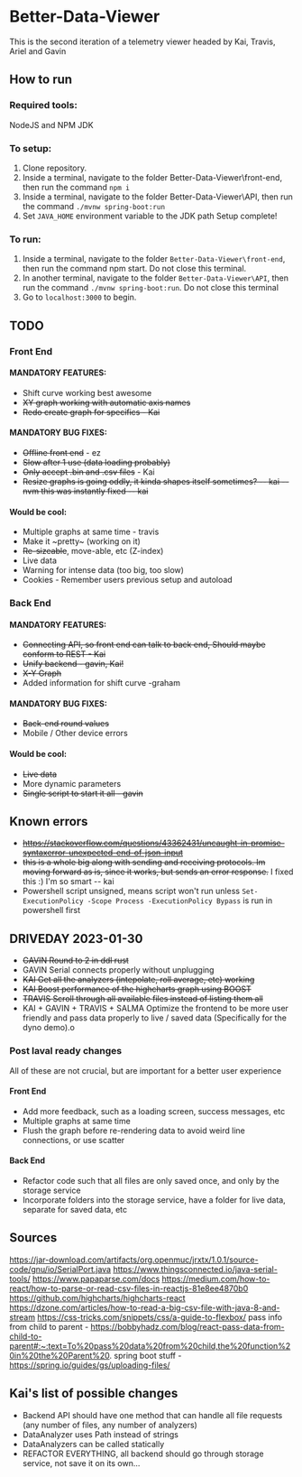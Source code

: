 # Better-Data-Viewer
This is the second iteration of a telemetry viewer headed by Kai, Travis, Ariel and Gavin

## How to run
### Required tools:

NodeJS and NPM
JDK

### To setup:

1. Clone repository.
2. Inside a terminal, navigate to the folder Better-Data-Viewer\front-end, then run the command `npm i`
3. Inside a terminal, navigate to the folder Better-Data-Viewer\API, then run the command `./mvnw spring-boot:run`
4. Set `JAVA_HOME` environment variable to the JDK path
Setup complete!

### To run:

1. Inside a terminal, navigate to the folder `Better-Data-Viewer\front-end`, then run the command npm start. Do not close this terminal.
2. In another terminal, navigate to the folder `Better-Data-Viewer\API`, then run the command `./mvnw spring-boot:run`. Do not close this terminal
3. Go to `localhost:3000` to begin.

## TODO

### Front End
#### MANDATORY FEATURES:
- Shift curve working best awesome
- ~~XY graph working with automatic axis names~~
- ~~Redo create graph for specifics - Kai~~

#### MANDATORY BUG FIXES:
- ~~Offline front end~~ - ez
- ~~Slow after 1 use (data loading probably)~~
- ~~Only accept .bin and .csv files~~ - Kai
- ~~Resize graphs is going oddly, it kinda shapes itself sometimes? -- kai -- nvm this was instantly fixed -- kai~~

#### Would be cool:
- Multiple graphs at same time - travis
- Make it ~pretty~ (working on it)
- ~~Re-sizeable~~, move-able, etc (Z-index)
- Live data
- Warning for intense data (too big, too slow)
- Cookies - Remember users previous setup and autoload

### Back End
#### MANDATORY FEATURES:
- ~~Connecting API, so front end can talk to back end, Should maybe conform to REST - Kai~~
- ~~Unify backend - gavin, Kai!~~
- ~~X-Y Graph~~
- Added information for shift curve -graham

#### MANDATORY BUG FIXES:
- ~~Back-end round values~~
- Mobile / Other device errors

#### Would be cool:
- ~~Live data~~
- More dynamic parameters
- ~~Single script to start it all - gavin~~

## Known errors
- ~~https://stackoverflow.com/questions/43362431/uncaught-in-promise-syntaxerror-unexpected-end-of-json-input~~
- ~~this is a whole big along with sending and receiving protocols. Im moving forward as is, since it works, but sends an error response.~~
I fixed this :) I'm so smart -- kai
- Powershell script unsigned, means script won't run unless `Set-ExecutionPolicy -Scope Process -ExecutionPolicy Bypass` is run in powershell first

## DRIVEDAY 2023-01-30
- ~~GAVIN Round to 2 in ddl rust~~
- GAVIN Serial connects properly without unplugging
- ~~KAI Get all the analyzers (intepolate, roll average, etc) working~~
- ~~KAI Boost performance of the highcharts graph using BOOST~~
- ~~TRAVIS Scroll through all available files instead of listing them all~~
- KAI + GAVIN + TRAVIS + SALMA Optimize the frontend to be more user friendly and pass data properly to live / saved data (Specifically for the dyno demo).o

### Post laval ready changes
All of these are not crucial, but are important for a better user experience

#### Front End
- Add more feedback, such as a loading screen, success messages, etc
- Multiple graphs at same time
- Flush the graph before re-rendering data to avoid weird line connections, or use scatter

#### Back End
- Refactor code such that all files are only saved once, and only by the storage service
- Incorporate folders into the storage service, have a folder for live data, separate for saved data, etc


## Sources
https://jar-download.com/artifacts/org.openmuc/jrxtx/1.0.1/source-code/gnu/io/SerialPort.java
https://www.thingsconnected.io/java-serial-tools/
https://www.papaparse.com/docs
https://medium.com/how-to-react/how-to-parse-or-read-csv-files-in-reactjs-81e8ee4870b0
https://github.com/highcharts/highcharts-react
https://dzone.com/articles/how-to-read-a-big-csv-file-with-java-8-and-stream
https://css-tricks.com/snippets/css/a-guide-to-flexbox/
pass info from child to parent - https://bobbyhadz.com/blog/react-pass-data-from-child-to-parent#:~:text=To%20pass%20data%20from%20child,the%20function%20in%20the%20Parent%20.
spring boot stuff - https://spring.io/guides/gs/uploading-files/


## Kai's list of possible changes
- Backend API should have one method that can handle all file requests (any number of files, any number of analyzers)
- DataAnalyzer uses Path instead of strings
- DataAnalyzers can be called statically
- REFACTOR EVERYTHING, all backend should go through storage service, not save it on its own...

